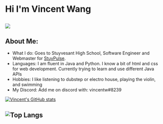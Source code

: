 # Hi I'm Vincent Wang
## ![](https://komarev.com/ghpvc/?username=definatelyVincentWang&color=blue&style=plastic)
## About Me:
* What I do: Goes to Stuyvesant High School, Software Engineer and Webmaster for [StuyPulse](https://github.com/StuyPulse). 
* Languages: I am fluent in Java and Python. I know a bit of html and css for web development. Currently trying to learn and use different Java APIs
* Hobbies: I like listening to dubstep or electro house, playing the violin, and swimming
* My Discord: Add me on discord with: vincentw#8239

[![Vincent's GitHub stats](https://github-readme-stats.vercel.app/api?username=definatelyVincentWang&show_icons=true&theme=dark)](https://github.com/definatelyVincentWang/github-readme-stats)

## ![Top Langs](https://github-readme-stats.vercel.app/api/top-langs/?username=definatelyVincentWang&layout=compact&theme=dark&count_private=true&langs_count=10)
